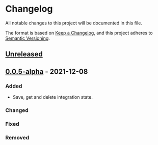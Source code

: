 # Changelog

All notable changes to this project will be documented in this file.

The format is based on [Keep a Changelog](https://keepachangelog.com/en/1.0.0/),
and this project adheres to [Semantic Versioning](https://semver.org/spec/v2.0.0.html).

## [Unreleased]

## [0.0.5-alpha] - 2021-12-08

### Added

-   Save, get and delete integration state.

### Changed

### Fixed

### Removed

[Unreleased]: https://github.com/dev-senior-com-br/seniorx-integration-state-api/compare/0.0.5-alpha...HEAD

[0.0.5-alpha]: https://github.com/dev-senior-com-br/seniorx-integration-state-api/compare/b61beb6c89415b85d324d80c56bf5aa022efbd1d...0.0.5-alpha
